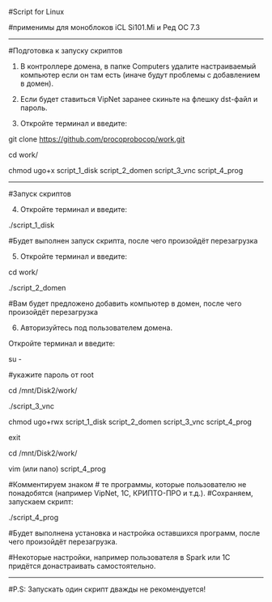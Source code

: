 #Script for Linux 

#применимы для моноблоков iCL Si101.Mi и Ред ОС 7.3
__________________________________________________________________________________

#Подготовка к запуску скриптов

1. В контроллере домена, в папке Computers удалите настраиваемый компьютер если он там есть (иначе будут проблемы с добавлением в домен).

2. Если будет ставиться VipNet заранее скиньте на флешку dst-файл и пароль.

3. Откройте терминал и введите:

git clone https://github.com/procoprobocop/work.git

cd work/ 

chmod ugo+x script_1_disk script_2_domen script_3_vnc script_4_prog

___________________________________________________________________________________

#Запуск скриптов

4. Откройте терминал и введите:

./script_1_disk

#Будет выполнен запуск скрипта, после чего произойдёт перезагрузка

5. Откройте терминал и введите:

cd work/

./script_2_domen

#Вам будет предложено добавить компьютер в домен, после чего произойдёт перезагрузка

6. Авторизуйтесь под пользователем домена.

Откройте терминал и введите:

su -

#укажите пароль от root

cd /mnt/Disk2/work/

./script_3_vnc

chmod ugo+rwx script_1_disk script_2_domen script_3_vnc script_4_prog

exit

cd /mnt/Disk2/work/

vim (или nano) script_4_prog

#Комментируем знаком # те программы, которые пользователю не понадобятся (например VipNet, 1C, КРИПТО-ПРО и т.д.).
#Cохраняем, запускаем скрипт:

./script_4_prog

#Будет выполнена установка и настройка оставшихся программ, после чего произойдёт перезагрузка.

#Некоторые настройки, например пользователя в Spark или 1C придётся донастраивать самостоятельно.
_____________________________________________________________________________________

#P.S: Запускать один скрипт дважды не рекомендуется!


